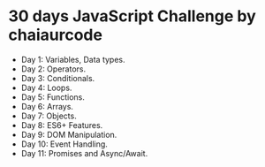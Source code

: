 # 30 days JavaScript Challenge by chaiaurcode

-   Day 1: Variables, Data types.
-   Day 2: Operators.
-   Day 3: Conditionals.
-   Day 4: Loops.
-   Day 5: Functions.
-   Day 6: Arrays.
-   Day 7: Objects.
-   Day 8: ES6+ Features.
-   Day 9: DOM Manipulation.
-   Day 10: Event Handling.
-   Day 11: Promises and Async/Await.
